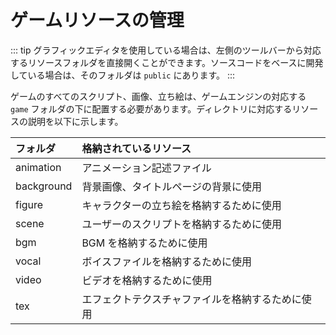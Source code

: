 # ゲームリソースの管理

::: tip
グラフィックエディタを使用している場合は、左側のツールバーから対応するリソースフォルダを直接開くことができます。ソースコードをベースに開発している場合は、そのフォルダは `public` にあります。
:::

ゲームのすべてのスクリプト、画像、立ち絵は、ゲームエンジンの対応する `game` フォルダの下に配置する必要があります。ディレクトリに対応するリソースの説明を以下に示します。

| フォルダ     | 格納されているリソース                   |
| :--------- | :-------------------------- |
| animation  | アニメーション記述ファイル                 |
| background | 背景画像、タイトルページの背景に使用  |
| figure     | キャラクターの立ち絵を格納するために使用             |
| scene      | ユーザーのスクリプトを格納するために使用             |
| bgm        | BGM を格納するために使用             |
| vocal      | ボイスファイルを格納するために使用             |
| video      | ビデオを格納するために使用                 |
| tex        | エフェクトテクスチャファイルを格納するために使用         |